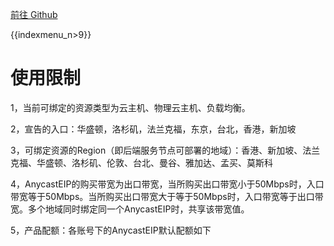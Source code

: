 [前往 Github](https://github.com/UCloudDocs/UCloud-document/tree/master/network/ulb)

{{indexmenu_n>9}}

# 使用限制

1，当前可绑定的资源类型为云主机、物理云主机、负载均衡。

2，宣告的入口：华盛顿，洛杉矶，法兰克福，东京，台北，香港，新加坡

3，可绑定资源的Region（即后端服务节点可部署的地域）：香港、新加坡、法兰克福、华盛顿、洛杉矶、伦敦、台北、曼谷、雅加达、孟买、莫斯科

4，AnycastEIP的购买带宽为出口带宽，当所购买出口带宽小于50Mbps时，入口带宽等于50Mbps。当所购买出口带宽大于等于50Mbps时，入口带宽等于出口带宽。多个地域同时绑定同一个AnycastEIP时，共享该带宽值。

5，产品配额：各账号下的AnycastEIP默认配额如下
